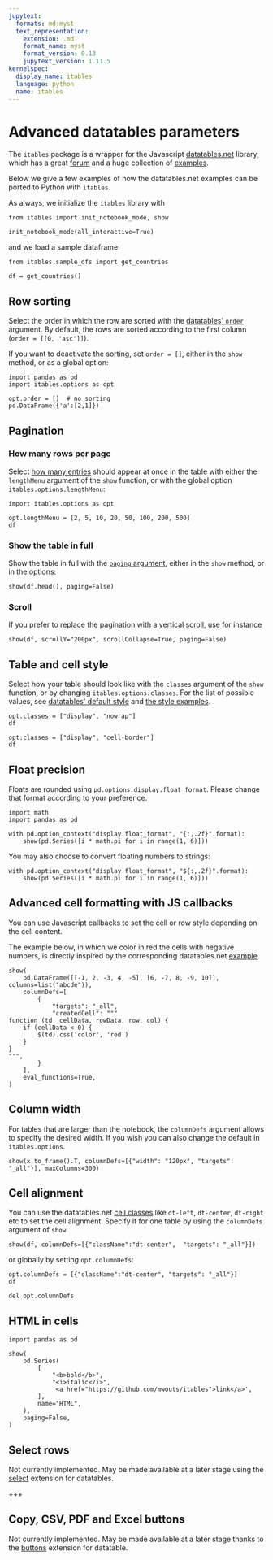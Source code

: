 ```yaml
---
jupytext:
  formats: md:myst
  text_representation:
    extension: .md
    format_name: myst
    format_version: 0.13
    jupytext_version: 1.11.5
kernelspec:
  display_name: itables
  language: python
  name: itables
---
```


# Advanced datatables parameters

The `itables` package is a wrapper for the Javascript [datatables.net](https://datatables.net/) library, which has a great [forum](https://datatables.net/forums/) and a huge collection of [examples](https://datatables.net/examples/index).

Below we give a few examples of how the datatables.net examples can be ported to Python with `itables`.

As always, we initialize the `itables` library with

```{code-cell} ipython3
from itables import init_notebook_mode, show

init_notebook_mode(all_interactive=True)
```

and we load a sample dataframe

```{code-cell} ipython3
from itables.sample_dfs import get_countries

df = get_countries()
```

## Row sorting

Select the order in which the row are sorted with the [datatables' `order`](https://datatables.net/reference/option/order) argument. By default, the rows are sorted according to the first column (`order = [[0, 'asc']]`).

If you want to deactivate the sorting, set `order = []`, either in the `show` method, or as a global option:

```{code-cell} ipython3
import pandas as pd
import itables.options as opt

opt.order = []  # no sorting
pd.DataFrame({'a':[2,1]})
```

## Pagination

### How many rows per page

Select [how many entries](https://datatables.net/examples/advanced_init/length_menu.html) should appear at once in the table with either the `lengthMenu` argument of the `show` function, or with the global option `itables.options.lengthMenu`:

```{code-cell} ipython3
import itables.options as opt

opt.lengthMenu = [2, 5, 10, 20, 50, 100, 200, 500]
df
```

### Show the table in full

Show the table in full with the [`paging` argument](https://datatables.net/reference/option/paging), either in the `show` method, or in the options:

```{code-cell} ipython3
show(df.head(), paging=False)
```

### Scroll

If you prefer to replace the pagination with a [vertical scroll](https://datatables.net/examples/basic_init/scroll_y.html), use for instance

```{code-cell} ipython3
show(df, scrollY="200px", scrollCollapse=True, paging=False)
```

## Table and cell style

Select how your table should look like with the `classes` argument of the `show` function, or by changing `itables.options.classes`. For the list of possible values, see [datatables' default style](https://datatables.net/manual/styling/classes) and [the style examples](https://datatables.net/examples/styling/).

```{code-cell} ipython3
opt.classes = ["display", "nowrap"]
df
```

```{code-cell} ipython3
opt.classes = ["display", "cell-border"]
df
```

## Float precision

Floats are rounded using `pd.options.display.float_format`. Please change that format according to your preference.

```{code-cell} ipython3
import math
import pandas as pd

with pd.option_context("display.float_format", "{:,.2f}".format):
    show(pd.Series([i * math.pi for i in range(1, 6)]))
```

You may also choose to convert floating numbers to strings:

```{code-cell} ipython3
with pd.option_context("display.float_format", "${:,.2f}".format):
    show(pd.Series([i * math.pi for i in range(1, 6)]))
```

## Advanced cell formatting with JS callbacks

You can use Javascript callbacks to set the cell or row style depending on the cell content.

The example below, in which we color in red the cells with negative numbers, is directly inspired by the corresponding datatables.net [example](https://datatables.net/reference/option/columns.createdCell).

```{code-cell} ipython3
show(
    pd.DataFrame([[-1, 2, -3, 4, -5], [6, -7, 8, -9, 10]], columns=list("abcde")),
    columnDefs=[
        {
            "targets": "_all",
            "createdCell": """
function (td, cellData, rowData, row, col) {
    if (cellData < 0) {
        $(td).css('color', 'red')
    }
}
""",
        }
    ],
    eval_functions=True,
)
```

## Column width

For tables that are larger than the notebook, the `columnDefs` argument allows to specify the desired width. If you wish you can also change the default in `itables.options`.

```{code-cell} ipython3
show(x.to_frame().T, columnDefs=[{"width": "120px", "targets": "_all"}], maxColumns=300)
```

## Cell alignment

You can use the datatables.net [cell classes](https://datatables.net/manual/styling/classes#Cell-classes) like `dt-left`, `dt-center`, `dt-right` etc to set the cell alignment. Specify it for one table by using the `columnDefs` argument of `show`

```{code-cell} ipython3
show(df, columnDefs=[{"className":"dt-center",  "targets": "_all"}])
```

or globally by setting `opt.columnDefs`:

```{code-cell} ipython3
opt.columnDefs = [{"className":"dt-center", "targets": "_all"}]
df
```

```{code-cell} ipython3
del opt.columnDefs
```

## HTML in cells

```{code-cell} ipython3
import pandas as pd

show(
    pd.Series(
        [
            "<b>bold</b>",
            "<i>italic</i>",
            '<a href="https://github.com/mwouts/itables">link</a>',
        ],
        name="HTML",
    ),
    paging=False,
)
```

## Select rows

Not currently implemented. May be made available at a later stage using the [select](https://datatables.net/extensions/select/) extension for datatables.

+++

## Copy, CSV, PDF and Excel buttons

Not currently implemented. May be made available at a later stage thanks to the [buttons](https://datatables.net/extensions/buttons/) extension for datatable.
